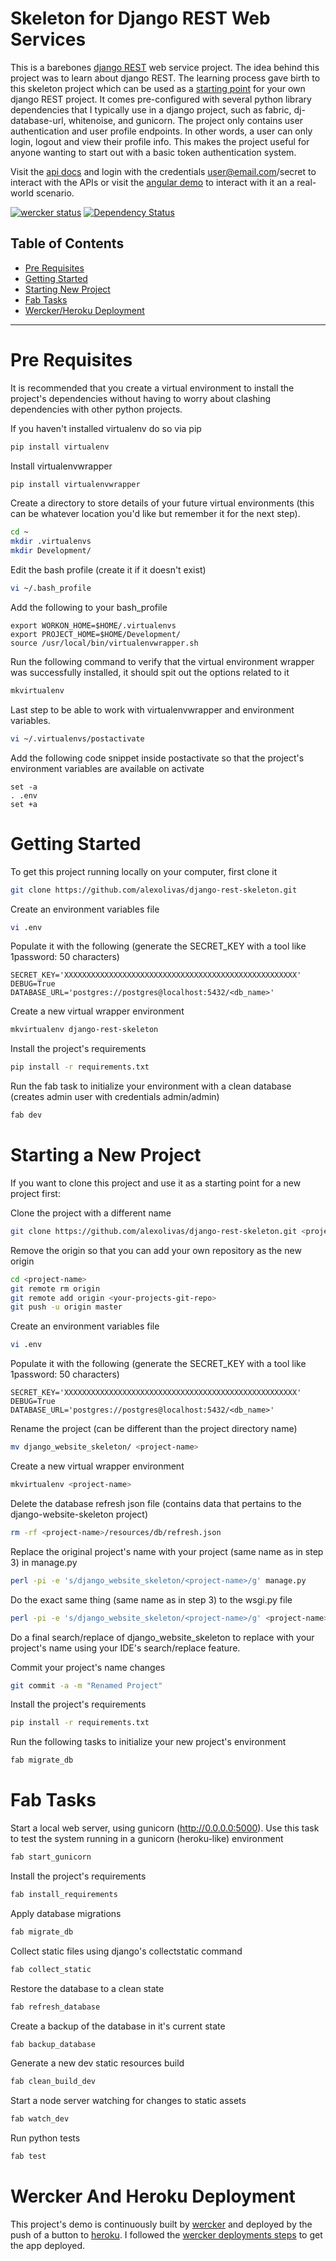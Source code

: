 # Skeleton for Django REST Web Services
This is a barebones [django REST](http://www.django-rest-framework.org) web service project. The idea behind this project was to learn about django REST. The learning process gave birth to this skeleton project which can be used as a [starting point](#starting-a-new-project) for your own django REST project.
It comes pre-configured with several python library dependencies that I typically use in a django project, such as fabric, dj-database-url, whitenoise, and gunicorn. The project only contains user authentication and user profile endpoints. In other words, a user can only login, logout and view their profile info.
This makes the project useful for anyone wanting to start out with a basic token authentication system.

Visit the [api docs](http://django-rest-skeleton.herokuapp.com/docs) and login with the credentials user@email.com/secret to interact with the APIs or visit the [angular demo](http://angular-skeleton-11.herokuapp.com/) to interact with it an a real-world scenario.

[![wercker status](https://app.wercker.com/status/d873eeb709dfd4ad6b48edebe3823336/s/master "wercker status")](https://app.wercker.com/project/bykey/d873eeb709dfd4ad6b48edebe3823336)
[![Dependency Status](https://gemnasium.com/alexolivas/django-rest-skeleton.svg)](https://gemnasium.com/alexolivas/django-rest-skeleton)


## Table of Contents

- [Pre Requisites](#pre-requisites)
- [Getting Started](#getting-started)
- [Starting New Project](#starting-a-new-project)
- [Fab Tasks](#fab-tasks)
- [Wercker/Heroku Deployment](#wercker-and-heroku-deployment)

-------
# Pre Requisites
It is recommended that you create a virtual environment to install the project's dependencies without having to worry about clashing dependencies with other python projects.

If you haven't installed virtualenv do so via pip
```bash
pip install virtualenv
```

Install virtualenvwrapper
```bash
pip install virtualenvwrapper
```

Create a directory to store details of your future virtual environments (this can be whatever location you'd like but remember it for the next step).
```bash
cd ~
mkdir .virtualenvs
mkdir Development/
```

Edit the bash profile (create it if it doesn't exist)
```bash
vi ~/.bash_profile
```

Add the following to your bash_profile
```
export WORKON_HOME=$HOME/.virtualenvs
export PROJECT_HOME=$HOME/Development/
source /usr/local/bin/virtualenvwrapper.sh
```

Run the following command to verify that the virtual environment wrapper was successfully installed, it should spit out the options related to it
```bash
mkvirtualenv
```

Last step to be able to work with virtualenvwrapper and environment variables.
```bash
vi ~/.virtualenvs/postactivate
```

Add the following code snippet inside postactivate so that the project's environment variables are available on activate
```
set -a
. .env
set +a
```

# Getting Started
To get this project running locally on your computer, first clone it
```bash
git clone https://github.com/alexolivas/django-rest-skeleton.git
```

Create an environment variables file
```bash
vi .env
```

Populate it with the following (generate the SECRET_KEY with a tool like 1password: 50 characters)
```
SECRET_KEY='XXXXXXXXXXXXXXXXXXXXXXXXXXXXXXXXXXXXXXXXXXXXXXXXXXXX'
DEBUG=True
DATABASE_URL='postgres://postgres@localhost:5432/<db_name>'
```

Create a new virtual wrapper environment
```bash
mkvirtualenv django-rest-skeleton
```

Install the project's requirements
```bash
pip install -r requirements.txt
```

Run the fab task to initialize your environment with a clean database (creates admin user with credentials admin/admin)
```bash
fab dev
```

# Starting a New Project
If you want to clone this project and use it as a starting point for a new project first:

Clone the project with a different name
```bash
git clone https://github.com/alexolivas/django-rest-skeleton.git <project-name>
```

Remove the origin so that you can add your own repository as the new origin
```bash
cd <project-name>
git remote rm origin
git remote add origin <your-projects-git-repo>
git push -u origin master
```

Create an environment variables file
```bash
vi .env
```

Populate it with the following (generate the SECRET_KEY with a tool like 1password: 50 characters)
```
SECRET_KEY='XXXXXXXXXXXXXXXXXXXXXXXXXXXXXXXXXXXXXXXXXXXXXXXXXXXX'
DEBUG=True
DATABASE_URL='postgres://postgres@localhost:5432/<db_name>'
```

Rename the project (can be different than the project directory name)
```bash
mv django_website_skeleton/ <project-name>
```

Create a new virtual wrapper environment
```bash
mkvirtualenv <project-name>
```

Delete the database refresh json file (contains data that pertains to the django-website-skeleton project)
```bash
rm -rf <project-name>/resources/db/refresh.json
```

Replace the original project's name with your project (same name as in step 3) in manage.py
```bash
perl -pi -e 's/django_website_skeleton/<project-name>/g' manage.py 
```

Do the exact same thing (same name as in step 3) to the wsgi.py file
```bash
perl -pi -e 's/django_website_skeleton/<project-name>/g' <project-name>/wsgi.py
```

Do a final search/replace of django_website_skeleton to replace with your project's name using your IDE's search/replace feature.

Commit your project's name changes
```bash
git commit -a -m "Renamed Project"
```

Install the project's requirements
```bash
pip install -r requirements.txt
```

Run the following tasks to initialize your new project's environment
```bash
fab migrate_db
```

# Fab Tasks
Start a local web server, using gunicorn (http://0.0.0.0:5000). Use this task to test the system running in a gunicorn (heroku-like) environment
```bash
fab start_gunicorn
```

Install the project's requirements
```bash
fab install_requirements
```

Apply database migrations
```bash
fab migrate_db
```

Collect static files using django's collectstatic command
```bash
fab collect_static
```

Restore the database to a clean state
```bash
fab refresh_database
```

Create a backup of the database in it's current state
```bash
fab backup_database
```

Generate a new dev static resources build
```bash
fab clean_build_dev
```

Start a node server watching for changes to static assets
```bash
fab watch_dev
```

Run python tests
```bash
fab test
```

# Wercker And Heroku Deployment
This project's demo is continuously built by [wercker](http://wercker.com/) and deployed by the push of a button to [heroku](http://heroku.com). I followed the [wercker deployments steps](http://devcenter.wercker.com/quickstarts/deployment/heroku.html) to get the app deployed.
